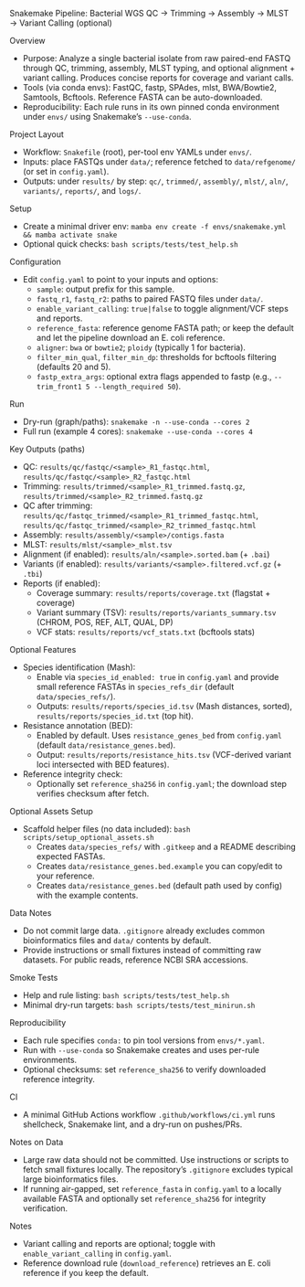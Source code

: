 Snakemake Pipeline: Bacterial WGS QC → Trimming → Assembly → MLST → Variant Calling (optional)

Overview
- Purpose: Analyze a single bacterial isolate from raw paired-end FASTQ through QC, trimming, assembly, MLST typing, and optional alignment + variant calling. Produces concise reports for coverage and variant calls.
- Tools (via conda envs): FastQC, fastp, SPAdes, mlst, BWA/Bowtie2, Samtools, Bcftools. Reference FASTA can be auto-downloaded.
- Reproducibility: Each rule runs in its own pinned conda environment under `envs/` using Snakemake’s `--use-conda`.

Project Layout
- Workflow: `Snakefile` (root), per-tool env YAMLs under `envs/`.
- Inputs: place FASTQs under `data/`; reference fetched to `data/refgenome/` (or set in `config.yaml`).
- Outputs: under `results/` by step: `qc/`, `trimmed/`, `assembly/`, `mlst/`, `aln/`, `variants/`, `reports/`, and `logs/`.

Setup
- Create a minimal driver env: `mamba env create -f envs/snakemake.yml && mamba activate snake`
- Optional quick checks: `bash scripts/tests/test_help.sh`

 Configuration
- Edit `config.yaml` to point to your inputs and options:
  - `sample`: output prefix for this sample.
  - `fastq_r1`, `fastq_r2`: paths to paired FASTQ files under `data/`.
  - `enable_variant_calling`: `true|false` to toggle alignment/VCF steps and reports.
  - `reference_fasta`: reference genome FASTA path; or keep the default and let the pipeline download an E. coli reference.
  - `aligner`: `bwa` or `bowtie2`; `ploidy` (typically 1 for bacteria).
  - `filter_min_qual`, `filter_min_dp`: thresholds for bcftools filtering (defaults 20 and 5).
  - `fastp_extra_args`: optional extra flags appended to fastp (e.g., `--trim_front1 5 --length_required 50`).

Run
- Dry-run (graph/paths): `snakemake -n --use-conda --cores 2`
- Full run (example 4 cores): `snakemake --use-conda --cores 4`

Key Outputs (paths)
- QC: `results/qc/fastqc/<sample>_R1_fastqc.html`, `results/qc/fastqc/<sample>_R2_fastqc.html`
- Trimming: `results/trimmed/<sample>_R1_trimmed.fastq.gz`, `results/trimmed/<sample>_R2_trimmed.fastq.gz`
- QC after trimming: `results/qc/fastqc_trimmed/<sample>_R1_trimmed_fastqc.html`, `results/qc/fastqc_trimmed/<sample>_R2_trimmed_fastqc.html`
- Assembly: `results/assembly/<sample>/contigs.fasta`
- MLST: `results/mlst/<sample>_mlst.tsv`
- Alignment (if enabled): `results/aln/<sample>.sorted.bam` (+ `.bai`)
- Variants (if enabled): `results/variants/<sample>.filtered.vcf.gz` (+ `.tbi`)
- Reports (if enabled):
  - Coverage summary: `results/reports/coverage.txt` (flagstat + coverage)
  - Variant summary (TSV): `results/reports/variants_summary.tsv` (CHROM, POS, REF, ALT, QUAL, DP)
  - VCF stats: `results/reports/vcf_stats.txt` (bcftools stats)

Optional Features
- Species identification (Mash):
  - Enable via `species_id_enabled: true` in `config.yaml` and provide small reference FASTAs in `species_refs_dir` (default `data/species_refs/`).
  - Outputs: `results/reports/species_id.tsv` (Mash distances, sorted), `results/reports/species_id.txt` (top hit).
- Resistance annotation (BED):
  - Enabled by default. Uses `resistance_genes_bed` from `config.yaml` (default `data/resistance_genes.bed`).
  - Output: `results/reports/resistance_hits.tsv` (VCF-derived variant loci intersected with BED features).
- Reference integrity check:
  - Optionally set `reference_sha256` in `config.yaml`; the download step verifies checksum after fetch.

Optional Assets Setup
- Scaffold helper files (no data included): `bash scripts/setup_optional_assets.sh`
  - Creates `data/species_refs/` with `.gitkeep` and a README describing expected FASTAs.
  - Creates `data/resistance_genes.bed.example` you can copy/edit to your reference.
  - Creates `data/resistance_genes.bed` (default path used by config) with the example contents.

Data Notes
- Do not commit large data. `.gitignore` already excludes common bioinformatics files and `data/` contents by default.
- Provide instructions or small fixtures instead of committing raw datasets. For public reads, reference NCBI SRA accessions.

Smoke Tests
- Help and rule listing: `bash scripts/tests/test_help.sh`
- Minimal dry-run targets: `bash scripts/tests/test_minirun.sh`

Reproducibility
- Each rule specifies `conda:` to pin tool versions from `envs/*.yaml`.
- Run with `--use-conda` so Snakemake creates and uses per-rule environments.
 - Optional checksums: set `reference_sha256` to verify downloaded reference integrity.

CI
- A minimal GitHub Actions workflow `.github/workflows/ci.yml` runs shellcheck, Snakemake lint, and a dry-run on pushes/PRs.

Notes on Data
- Large raw data should not be committed. Use instructions or scripts to fetch small fixtures locally. The repository’s `.gitignore` excludes typical large bioinformatics files.
- If running air-gapped, set `reference_fasta` in `config.yaml` to a locally available FASTA and optionally set `reference_sha256` for integrity verification.

Notes
- Variant calling and reports are optional; toggle with `enable_variant_calling` in `config.yaml`.
- Reference download rule (`download_reference`) retrieves an E. coli reference if you keep the default.
